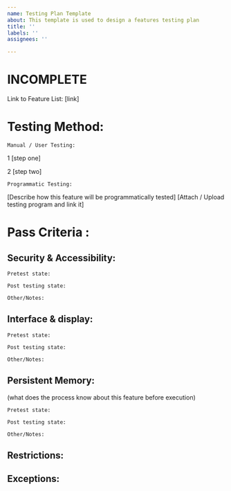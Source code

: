 ```yaml
---
name: Testing Plan Template
about: This template is used to design a features testing plan
title: ''
labels: ''
assignees: ''

---
```


# INCOMPLETE

Link to Feature List: [link]

# Testing Method:

	Manual / User Testing:

1 [step one]

2  [step two]

	Programmatic Testing:

[Describe how this feature will be programmatically tested]
[Attach / Upload testing program and link it]
 
# Pass Criteria :

## Security & Accessibility:

	Pretest state:

	Post testing state:

	Other/Notes:


## Interface & display:

	Pretest state:

	Post testing state:

	Other/Notes:



## Persistent Memory:

(what does the process know about this feature before execution)

	Pretest state:

	Post testing state:

	Other/Notes:

## Restrictions:

## Exceptions:
